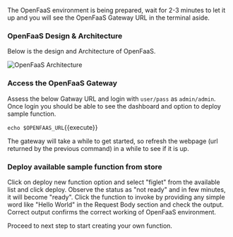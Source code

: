 The OpenFaaS environment is being prepared, wait for 2-3 minutes to let it up and you will 
see the OpenFaaS Gateway URL in the terminal aside. 

### OpenFaaS Design & Architecture
Below is the design and Architecture of OpenFaaS.

![OpenFaaS Architecture](https://docs.openfaas.com/images/of-conceptual-operator.png)

### Access the OpenFaaS Gateway
Assess the below Gatway URL and login with `user/pass` as `admin/admin`. Once login you should be
able to see the dashboard and option to deploy sample function.  

`echo $OPENFAAS_URL`{{execute}}

The gateway will take a while to get started, so refresh the webpage (url returned by the previous
command) in a while to see if it is up.

### Deploy available sample function from store 
Click on deploy new function option and select "figlet" from the available list and click deploy.
Observe the status as "not ready" and in few minutes, it will become "ready". Click the function
to invoke by providing any simple word like "Hello World" in the Request Body section and check 
the output.
Correct output confirms the correct working of OpenFaaS environment.

Proceed to next step to start creating your own function.
